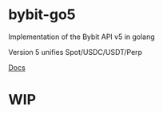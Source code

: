 # bybit-go5
Implementation of the Bybit API v5 in golang

Version 5 unifies Spot/USDC/USDT/Perp

[Docs](https://bybit-exchange.github.io/docs/v5/)

# WIP

